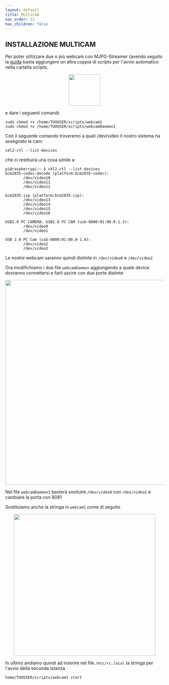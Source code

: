 ```yaml
---
layout: default
title: Multicam
nav_order: 12
has_children: false
---
```


## INSTALLAZIONE MULTICAM


Per poter utilizzare due o più webcam con MJPG-Streamer (avendo seguito la [guida](https://github.com/sugar012/klipperITA/blob/main/index.md#altri-link-utili) basta aggiungere un altra coppia di scripts per l'avvio automatico nella cartella scripts.

<p align="center">
<img src="https://raw.githubusercontent.com/sugar012/klipperITA/main/images/image30.png" height="100">
</p>

e dare i seguenti comandi:

```shell
sudo chmod +x /home/TUOUSER/scripts/webcam1
sudo chmod +x /home/TUOUSER/scripts/webcamDaemon1
```

Con il seguente comando troveremo a quali /dev/video il nostro sistema ha assegnato le cam:

```shell
v4l2-ctl --list-devices
```

che ci restituirà una cosa simile a:

```shell
pi@raspberrypi:~ $ v4l2-ctl --list-devices
bcm2835-codec-decode (platform:bcm2835-codec):
        /dev/video10
        /dev/video11
        /dev/video12

bcm2835-isp (platform:bcm2835-isp):
        /dev/video13
        /dev/video14
        /dev/video15
        /dev/video16

USB2.0 PC CAMERA: USB2.0 PC CAM (usb-0000:01:00.0-1.3):
        /dev/video0
        /dev/video1

USB 2.0 PC Cam (usb-0000:01:00.0-1.4):
        /dev/video2
        /dev/video3
```

Le nostre webcam saranno quindi distinte in `/dev/video0` e `/dev/video2`

Ora modifichiamo i due file `webcamDaemon` aggiungendo a quale device dovranno connettersi e farli uscire con due porte distinte

<p align="center">
<img src="https://raw.githubusercontent.com/sugar012/klipperITA/main/images/image31.png" height="650">
</p>

Nel file `webcamDaemon1` basterà sosituire `/dev/video0` con `/dev/video2` e cambiare la porta con 8081

Sostituiamo anche la stringa in `webcam1` come di seguito

<p align="center">
<img src="https://raw.githubusercontent.com/sugar012/klipperITA/main/images/image32.png" height="450">
</p>

In ultimo andiamo quindi ad inserire nel file `/etc/rc.local` la stringa per l'avvio della seconda istanza 

```
home/TUOUSER/scripts/webcam1 start
```
